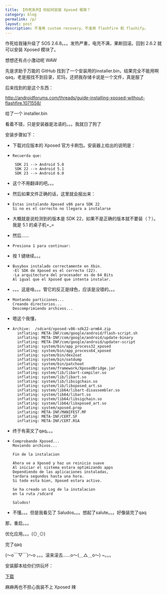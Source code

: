 ```yaml
---
title: 【作死系列】你如何安装 Xposed 框架？
category: blog
permalink: /p/
layout: post
description: 不准用 custom recovery，不准用 flashfire 和 flashify。
---
```


作死给我锤升级了 SOS 2.6.8。。。发热严重，电充不满，果断回滚。回到 2.6.2 就可以安装 Xposed 模块了。

想想还有点小激动呢 WAW

先是求助于万能的 GitHub 找到了一个安装用的installer.bin，结果完全不能用啊qaq，老是报找不到目录，尼玛，还把我存储卡说是一个文件，真是服了

后来找到的是这个东西：

<http://androidforums.com/threads/guide-installing-xposed-without-flashfire.1071558/>

给了一个 installer.bin

看着不错，只是安装器是法语的。。。我就日了狗了

安装步骤如下：

- 下载对应版本的 Xposed 官方卡刷包。安装器上给出的说明是：

- ```
  Recuerda que:
   
   SDK 21 --> Android 5.0
   SDK 22 --> Android 5.1
   SDK 23 --> Android 6.0
  ```

- 这个不用翻译的吧。。。

- 然后如果文件正确的话，这里就会报出来：

- ``` 
  Estas instalando Xposed v86 para SDK 22
  Si no es el correcto no llegara a instalarse
  ```

- 大概就是说检测到的版本是 SDK 22，如果不是正确的版本就不要装（？）。我是 5.1 的桌子机=_=

- 然后……

- ```
  Presiona 1 para continuar:
  ```

- 按 1 键继续。。。

- ```
  Busybox instalado correctamente en Xbin.
  -El SDK de Xposed es el correcto (22).
  -La arquitectura del procesador es de 64 Bits
  Al igual que el Xposed que intenta instalar.
  ```

- 。。。这是啥。。。管它的反正是绿色，应该是没错的。。。

- ```
  Montando particiones...
  Creando directorios...
  Descomprimiendo archivos...
  ```

- 嗯这个我懂，

- ```
  Archive:  /sdcard/xposed-v86-sdk22-arm64.zip
    inflating: META-INF/com/google/android/flash-script.sh
    inflating: META-INF/com/google/android/update-binary
    inflating: META-INF/com/google/android/updater-script
    inflating: system/bin/app_process32_xposed
    inflating: system/bin/app_process64_xposed
    inflating: system/bin/dex2oat
    inflating: system/bin/oatdump
    inflating: system/bin/patchoat
    inflating: system/framework/XposedBridge.jar
    inflating: system/lib/libart-compiler.so
    inflating: system/lib/libart.so
    inflating: system/lib/libsigchain.so
    inflating: system/lib/libxposed_art.so
    inflating: system/lib64/libart-disassembler.so
    inflating: system/lib64/libart.so
    inflating: system/lib64/libsigchain.so
    inflating: system/lib64/libxposed_art.so
    inflating: system/xposed.prop
    inflating: META-INF/MANIFEST.MF
    inflating: META-INF/CERT.SF
    inflating: META-INF/CERT.RSA
  ```

- 终于有英文了qaq。。。

- ```
  Comprobando Xposed...
  Moviendo archivos...

  Fin de la instalacion

  Ahora ve a Xposed y haz un reinicio suave
  Al iniciar el sistema estara optimizando apps
  Dependiendo de las aplicaciones instaladas,
  tardara segundos hasta una hora.
  Si todo esta bien, Xposed estara activo.

  Se ha creado un Log de la instalacion
  en la ruta /sdcard

  Saludos!

  ```

- 不懂。。。但是我看见了 Saludos。。。想起了salute。。。好像装完了qaq

那，重启。。。

优化应用。。。(⊙ˍ⊙)

完了qaq

(～o￣▽￣)～o 。。。滚来滚去……o～(＿△＿o～) ~。。。

安装脚本给你们供玩坏：

[下载](https://o0stweauh.qnssl.com/installer.bin)

麻麻再也不担心我装不上 Xposed 辣
